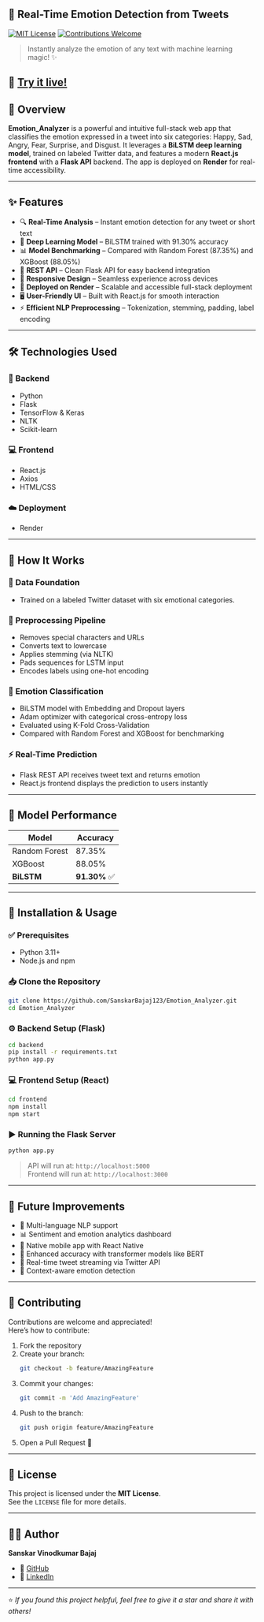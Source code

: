 ## 🧠 Real-Time Emotion Detection from Tweets

[![MIT License](https://img.shields.io/badge/License-MIT-green.svg)](https://choosealicense.com/licenses/mit/)
[![Contributions Welcome](https://img.shields.io/badge/contributions-welcome-brightgreen.svg?style=flat)](https://github.com/SanskarBajaj123/Sentiment_Analyzer/issues)

> Instantly analyze the emotion of any text with machine learning magic! ✨

## 🌟 [Try it live!](https://emotion-analyzer-site.onrender.com/)


## 📝 Overview

**Emotion_Analyzer** is a powerful and intuitive full-stack web app that classifies the emotion expressed in a tweet into six categories: Happy, Sad, Angry, Fear, Surprise, and Disgust. It leverages a **BiLSTM deep learning model**, trained on labeled Twitter data, and features a modern **React.js frontend** with a **Flask API** backend. The app is deployed on **Render** for real-time accessibility.

---

## ✨ Features

- 🔍 **Real-Time Analysis** – Instant emotion detection for any tweet or short text  
- 🧠 **Deep Learning Model** – BiLSTM trained with 91.30% accuracy  
- 📊 **Model Benchmarking** – Compared with Random Forest (87.35%) and XGBoost (88.05%)  
- 🔄 **REST API** – Clean Flask API for easy backend integration  
- 📱 **Responsive Design** – Seamless experience across devices  
- 🚀 **Deployed on Render** – Scalable and accessible full-stack deployment  
- 🖥️ **User-Friendly UI** – Built with React.js for smooth interaction  
- ⚡ **Efficient NLP Preprocessing** – Tokenization, stemming, padding, label encoding  

---

## 🛠️ Technologies Used

### 🔧 Backend
- Python  
- Flask  
- TensorFlow & Keras  
- NLTK  
- Scikit-learn  

### 💻 Frontend
- React.js  
- Axios  
- HTML/CSS  

### ☁️ Deployment
- Render  

---

## 🔧 How It Works

### 📂 Data Foundation
- Trained on a labeled Twitter dataset with six emotional categories.

### 🧹 Preprocessing Pipeline
- Removes special characters and URLs  
- Converts text to lowercase  
- Applies stemming (via NLTK)  
- Pads sequences for LSTM input  
- Encodes labels using one-hot encoding  

### 🧠 Emotion Classification
- BiLSTM model with Embedding and Dropout layers  
- Adam optimizer with categorical cross-entropy loss  
- Evaluated using K-Fold Cross-Validation  
- Compared with Random Forest and XGBoost for benchmarking  

### ⚡ Real-Time Prediction
- Flask REST API receives tweet text and returns emotion  
- React.js frontend displays the prediction to users instantly  

---

## 🧪 Model Performance

| Model         | Accuracy |
|---------------|----------|
| Random Forest | 87.35%   |
| XGBoost       | 88.05%   |
| **BiLSTM**    | **91.30%** ✅

---

## 🚀 Installation & Usage

### ✅ Prerequisites
- Python 3.11+  
- Node.js and npm  

### 📥 Clone the Repository
```bash
git clone https://github.com/SanskarBajaj123/Emotion_Analyzer.git
cd Emotion_Analyzer
```

### ⚙️ Backend Setup (Flask)
```bash
cd backend
pip install -r requirements.txt
python app.py
```

### 💻 Frontend Setup (React)
```bash
cd frontend
npm install
npm start
```

### ▶️ Running the Flask Server
```bash
python app.py
```
> API will run at: `http://localhost:5000`  
> Frontend will run at: `http://localhost:3000`

---




## 🔮 Future Improvements

- 🌈 Multi-language NLP support  
- 📊 Sentiment and emotion analytics dashboard  
- 📱 Native mobile app with React Native  
- 🧠 Enhanced accuracy with transformer models like BERT  
- 🔌 Real-time tweet streaming via Twitter API  
- 🧵 Context-aware emotion detection  

---

## 🤝 Contributing

Contributions are welcome and appreciated!  
Here’s how to contribute:

1. Fork the repository  
2. Create your branch:  
   ```bash
   git checkout -b feature/AmazingFeature
   ```
3. Commit your changes:  
   ```bash
   git commit -m 'Add AmazingFeature'
   ```
4. Push to the branch:  
   ```bash
   git push origin feature/AmazingFeature
   ```
5. Open a Pull Request 🚀

---

## 📄 License

This project is licensed under the **MIT License**.  
See the `LICENSE` file for more details.

---

## 👨‍💻 Author

**Sanskar Vinodkumar Bajaj**  
- 🔗 [GitHub](https://github.com/SanskarBajaj123)  
- 🔗 [LinkedIn](https://www.linkedin.com/in/sanskar-bajaj8377/)

---

⭐️ *If you found this project helpful, feel free to give it a star and share it with others!*
